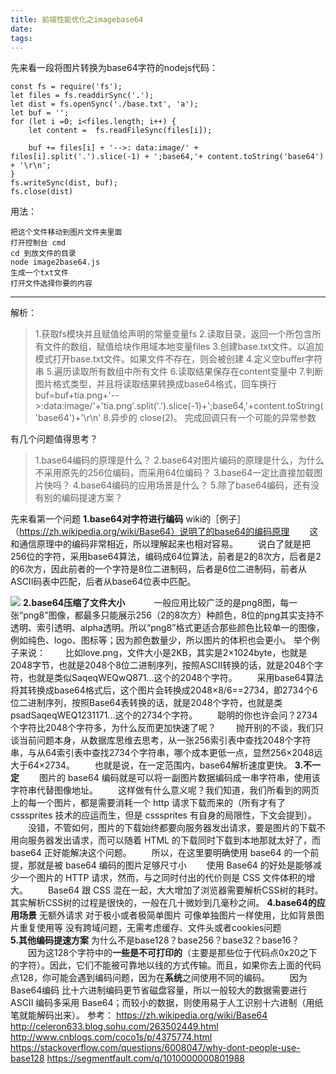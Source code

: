 ```yaml
---
title: 前端性能优化之imagebase64
date: 
tags: 
---
```


先来看一段将图片转换为base64字符的nodejs代码：
```
const fs = require('fs');
let files = fs.readdirSync('.');
let dist = fs.openSync('./base.txt', 'a');
let buf = '';
for (let i =0; i<files.length; i++) {
    let content =  fs.readFileSync(files[i]);
    
    buf += files[i] + '-->: data:image/' + files[i].split('.').slice(-1) + ';base64,'+ content.toString('base64') + '\r\n';
}
fs.writeSync(dist, buf);
fs.close(dist)
```
用法：
```
把这个文件移动到图片文件夹里面
打开控制台 cmd
cd 到放文件的目录
node image2base64.js
生成一个txt文件
打开文件选择你要的内容
```
___________________________________

解析：
>1.获取fs模块并且赋值给声明的常量变量fs
2.读取目录，返回一个所包含所有文件的数组，赋值给块作用域本地变量files
3.创建base.txt文件。以追加模式打开base.txt文件。如果文件不存在，则会被创建
4.定义空buffer字符串
5.遍历读取所有数组中所有文件
6.读取结果保存在content变量中
7.判断图片格式类型，并且将读取结果转换成base64格式，回车换行
buf=buf+tia.png+'-->:data:image/'+'tia.png'.split('.').slice(-1)+';base64,'+content.toString('base64')+'\r\n'
8.异步的 close(2)。 完成回调只有一个可能的异常参数

有几个问题值得思考？
>1.base64编码的原理是什么？
2.base64对图片编码的原理是什么，为什么不采用原先的256位编码，而采用64位编码？
3.base64一定比直接加载图片快吗？
4.base64编码的应用场景是什么？
5.除了base64编码，还有没有别的编码提速方案？

先来看第一个问题
**1.base64对字符进行编码**
wiki的［例子］（https://zh.wikipedia.org/wiki/Base64）说明了的base64的编码原理
　　这和通信原理中的编码非常相近，所以理解起来也相对容易。
　　说白了就是把256位的字符，采用base64算法，编码成64位算法，前者是2的8次方，后者是2的6次方，因此前者的一个字符是8位二进制码，后者是6位二进制码，前者从ASCII码表中匹配，后者从base64位表中匹配。

![](http://upload-images.jianshu.io/upload_images/2976869-1e7e593001df5535.png?imageMogr2/auto-orient/strip%7CimageView2/2/w/1240)
**2.base64压缩了文件大小**　
 　　一般应用比较广泛的是png8图，每一张“png8”图像，都最多只能展示256（2的8次方）种颜色，8位的png其实支持不透明、索引透明、alpha透明。所以“png8”格式更适合那些颜色比较单一的图像，例如纯色、logo、图标等；因为颜色数量少，所以图片的体积也会更小。
举个例子来说：
　　比如love.png，文件大小是2KB，其实是2×1024byte，也就是2048字节，也就是2048个8位二进制序列，按照ASCII转换的话，就是2048个字符，也就是类似SaqeqWEQwQ871...这个的2048个字符。
　　采用base64算法将其转换成base64格式后，这个图片会转换成2048×8/6==2734，即2734个6位二进制序列，按照Base64表转换的话，就是2048个字符，也就是类psadSaqeqWEQ1231171...这个的2734个字符。
　　聪明的你也许会问？2734个字符比2048个字符多，为什么反而更加快速了呢？
　　抛开别的不谈，我们只谈当前问题本身，从数据库思维去思考，从一张256索引表中查找2048个字符串，与从64索引表中查找2734个字符串，哪个成本更低一点，显然256×2048远大于64×2734。
　　也就是说，在一定范围内，base64解析速度更快。
**3.不一定**
　　图片的 base64 编码就是可以将一副图片数据编码成一串字符串，使用该字符串代替图像地址。
　　这样做有什么意义呢？我们知道，我们所看到的网页上的每一个图片，都是需要消耗一个 http 请求下载而来的（所有才有了 csssprites 技术的应运而生，但是 csssprites 有自身的局限性，下文会提到）。
　　没错，不管如何，图片的下载始终都要向服务器发出请求，要是图片的下载不用向服务器发出请求，而可以随着 HTML 的下载同时下载到本地那就太好了，而 base64 正好能解决这个问题。
　　所以，在这里要明确使用 base64 的一个前提，那就是被 base64 编码的图片足够尺寸小
　　使用 Base64 的好处是能够减少一个图片的 HTTP 请求，然而，与之同时付出的代价则是 CSS 文件体积的增大。
　　Base64 跟 CSS 混在一起，大大增加了浏览器需要解析CSS树的耗时。其实解析CSS树的过程是很快的，一般在几十微妙到几毫秒之间。
**4.base64的应用场景**
无额外请求
对于极小或者极简单图片
可像单独图片一样使用，比如背景图片重复使用等
没有跨域问题，无需考虑缓存、文件头或者cookies问题  
**5.其他编码提速方案**
为什么不是base128？base256？base32？base16？
　　因为这128个字符中的**一些是不可打印的**（主要是那些位于代码点0x20之下的字符）。因此，它们不能被可靠地以线的方式传输。而且，如果你去上面的代码点128，你可能会遇到编码问题，因为在**系统**之间使用不同的编码。
　　因为Base64编码 比十六进制编码更节省磁盘容量，所以一般较大的数据需要进行 ASCII 编码多采用 Base64；而较小的数据，则使用易于人工识别十六进制（用纸笔就能解码出来）。
参考：
https://zh.wikipedia.org/wiki/Base64
http://celeron633.blog.sohu.com/263502449.html
http://www.cnblogs.com/coco1s/p/4375774.html
https://stackoverflow.com/questions/6008047/why-dont-people-use-base128
https://segmentfault.com/q/1010000000801988